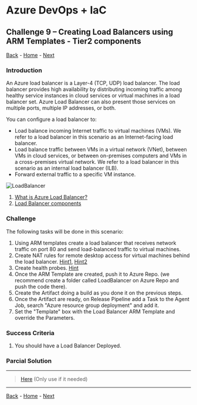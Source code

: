 # Azure DevOps + IaC

## Challenge 9 – Creating Load Balancers using ARM Templates - Tier2 components
[Back](challenge08.md) - [Home](/readme.md) - [Next](challenge10.md)

### Introduction

An Azure load balancer is a Layer-4 (TCP, UDP) load balancer. The load balancer provides high availability by distributing incoming traffic among healthy service instances in cloud services or virtual machines in a load balancer set. Azure Load Balancer can also present those services on multiple ports, multiple IP addresses, or both.


You can configure a load balancer to:

- Load balance incoming Internet traffic to virtual machines (VMs). We refer to a load balancer in this scenario as an Internet-facing load balancer.
- Load balance traffic between VMs in a virtual network (VNet), between VMs in cloud services, or between on-premises computers and VMs in a cross-premises virtual network. We refer to a load balancer in this scenario as an internal load balancer (ILB).
- Forward external traffic to a specific VM instance.

![LoadBalancer](https://docs.microsoft.com/en-us/azure/includes/media/load-balancer-get-started-internet-scenario-include/scenario-classic.png)



1. [What is Azure Load Balancer?](https://docs.microsoft.com/en-us/azure/load-balancer/load-balancer-overview)
2. [Load Balancer components](https://docs.microsoft.com/en-us/azure/load-balancer/load-balancer-overview#load-balancer-components)

### Challenge

The following tasks will be done in this scenario:

1. Using ARM templates create a load balancer that receives network traffic on port 80 and send load-balanced traffic to virtual machines.
2. Create NAT rules for remote desktop access for virtual machines behind the load balancer. [Hint1](https://docs.microsoft.com/en-us/azure/templates/microsoft.network/2019-04-01/loadbalancers), [Hint2](../Images/NatLB.PNG)
3. Create health probes. [Hint](https://docs.microsoft.com/en-us/azure/load-balancer/load-balancer-custom-probe-overview)
4. Once the ARM Template are created, push it to Azure Repo. (we recommend create a folder called LoadBalancer on Azure Repo and push the code there).
5. Create the Artifact doing a build as you done it on the previous steps.
6. Once the Artifact are ready, on Release Pipeline add a Task to the Agent Job, search "Azure resource group deployment" and add it.
7. Set the "Template" box with the Load Balancer ARM Template and override the Parameters.

### Success Criteria

1. You should have a Load Balancer Deployed.


### Parcial Solution 
----
> [Here](CH09-parcialsolution.md) (Only use if it needed)
----



[Back](challenge08.md) - [Home](../../readme.md) - [Next](challenge10.md)
